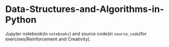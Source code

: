 # Data-Structures-and-Algorithms-in-Python
Jupyter notebook(in `notebooks`) and source code(in `source_code`)for exercises(Reinforcement and Creativity).
